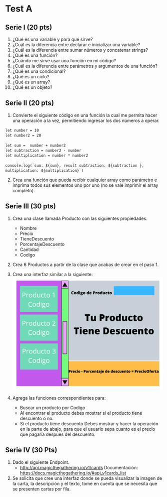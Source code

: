 # Test A 


## Serie I (20 pts)

1. ¿Qué es una variable y para qué sirve?
2. ¿Cuál es la diferencia entre declarar e inicializar una variable?
3. ¿Cuál es la diferencia entre sumar números y concatenar strings?
4. ¿Qué es una función?
5. ¿Cuándo me sirve usar una función en mi código?
6. ¿Cuál es la diferencia entre parámetros y argumentos de una función?
7. ¿Qué es una condicional?
8. ¿Qué es un ciclo?
9. ¿Qué es un array?
10. ¿Qué es un objeto?


## Serie II (20 pts)

1. Convierte el siguiente código en una función la cual me permita hacer una operación a la vez, permitiendo ingresar los dos números a operar.

``` 
let number = 10
let number2 = 20

let sum =  number + number2
let subtraction = number2 - number
let multiplication = number * number2

console.log(`sum: ${sum}, result subtraction: ${subtraction }, multiplication: ${multiplication}`)
```
2. Crea una función que pueda recibir cualquier array como parámetro e imprima todos sus elementos uno por uno (no se vale imprimir el array completo).


## Serie III (30 pts)

1. Crea una clase llamada Producto con las siguientes propiedades.

    - Nombre
    - Precio
    - TieneDescuento
    - PorcentajeDescuento
    - Cantidad
    - Codigo

2. Crea 6 Productos a partir de la clase que acabas de crear en el paso 1.
3. Crea una interfaz similar a la siguiente:
![title](./web.png)
4. Agrega las funciones correspondientes para: 
    - Buscar un producto por Codigo
    - Al encontrar el producto debes mostrar si el producto tiene descuento o no. 
    - Si el producto tiene descuento Debes mostrar y hacer la operación en la parte de abajo, para que el usuario sepa cuanto es el precio que pagaría despues del descuento.


## Serie IV (30 Pts)

1. Dado el siguiente Endpoint. 
    - http://api.magicthegathering.io/v1/cards
    Documentación: https://docs.magicthegathering.io/#api_v1cards_list
2. Se solicita que cree una interfaz donde se pueda visualizar la imagen de la carta, la descripción y el texto, tome en cuenta que se necesita que se presenten cartas por fila. 

